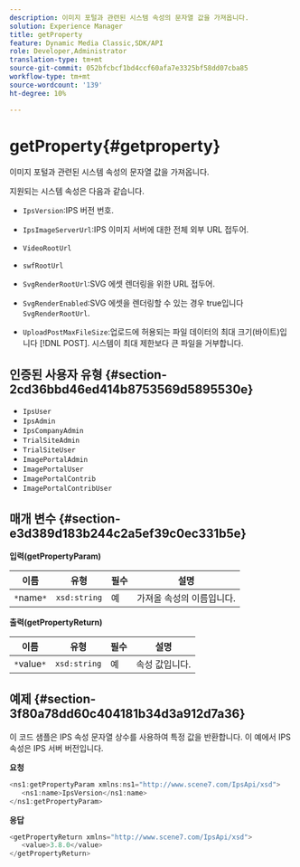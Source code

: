 ```yaml
---
description: 이미지 포털과 관련된 시스템 속성의 문자열 값을 가져옵니다.
solution: Experience Manager
title: getProperty
feature: Dynamic Media Classic,SDK/API
role: Developer,Administrator
translation-type: tm+mt
source-git-commit: 052bfcbcf1bd4ccf60afa7e3325bf58dd07cba85
workflow-type: tm+mt
source-wordcount: '139'
ht-degree: 10%

---
```



# getProperty{#getproperty}

이미지 포털과 관련된 시스템 속성의 문자열 값을 가져옵니다.

지원되는 시스템 속성은 다음과 같습니다.

* `IpsVersion`:IPS 버전 번호.
* `IpsImageServerUrl`:IPS 이미지 서버에 대한 전체 외부 URL 접두어.
* `VideoRootUrl`
* `swfRootUrl`
* `SvgRenderRootUrl`:SVG 에셋 렌더링을 위한 URL 접두어.
* `SvgRenderEnabled`:SVG 에셋을 렌더링할 수 있는 경우 true입니다 `SvgRenderRootUrl`.

* `UploadPostMaxFileSize`:업로드에 허용되는 파일 데이터의 최대 크기(바이트)입니다 [!DNL POST]. 시스템이 최대 제한보다 큰 파일을 거부합니다.

## 인증된 사용자 유형 {#section-2cd36bbd46ed414b8753569d5895530e}

* `IpsUser`
* `IpsAdmin`
* `IpsCompanyAdmin`
* `TrialSiteAdmin`
* `TrialSiteUser`
* `ImagePortalAdmin`
* `ImagePortalUser`
* `ImagePortalContrib`
* `ImagePortalContribUser`

## 매개 변수 {#section-e3d389d183b244c2a5ef39c0ec331b5e}

**입력(getPropertyParam)**

| 이름 | 유형 | 필수 | 설명 |
|---|---|---|---|
| `*`name`*` | `xsd:string` | 예 | 가져올 속성의 이름입니다. |

**출력(getPropertyReturn)**

| 이름 | 유형 | 필수 | 설명 |
|---|---|---|---|
| `*`value`*` | `xsd:string` | 예 | 속성 값입니다. |

## 예제 {#section-3f80a78dd60c404181b34d3a912d7a36}

이 코드 샘플은 IPS 속성 문자열 상수를 사용하여 특정 값을 반환합니다. 이 예에서 IPS 속성은 IPS 서버 버전입니다.

**요청**

```java
<ns1:getPropertyParam xmlns:ns1="http://www.scene7.com/IpsApi/xsd">
   <ns1:name>IpsVersion</ns1:name>
</ns1:getPropertyParam>
```

**응답**

```java
<getPropertyReturn xmlns="http://www.scene7.com/IpsApi/xsd">
   <value>3.8.0</value>
</getPropertyReturn>
```

